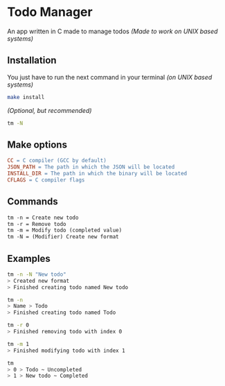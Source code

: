 # Todo Manager

An app written in C made to manage todos _(Made to work on UNIX based systems)_

## Installation

You just have to run the next command in your terminal _(on UNIX based systems)_

```bash
make install
```

_(Optional, but recommended)_

```bash
tm -N
```

## Make options

```makefile
CC = C compiler (GCC by default)
JSON_PATH = The path in which the JSON will be located
INSTALL_DIR = The path in which the binary will be located
CFLAGS = C compiler flags
```

## Commands

```makefile
tm -n = Create new todo
tm -r = Remove todo
tm -m = Modify todo (completed value)
tm -N = (Modifier) Create new format
```

## Examples

```bash
tm -n -N "New todo"
> Created new format
> Finished creating todo named New todo

tm -n
> Name > Todo
> Finished creating todo named Todo

tm -r 0
> Finished removing todo with index 0

tm -m 1
> Finished modifying todo with index 1

tm
> 0 > Todo ~ Uncompleted
> 1 > New todo ~ Completed
```
